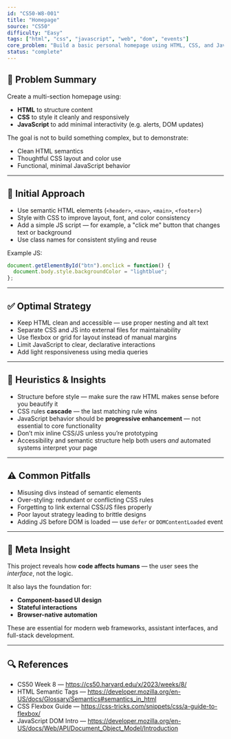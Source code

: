 ```yaml
---
id: "CS50-W8-001"
title: "Homepage"
source: "CS50"
difficulty: "Easy"
tags: ["html", "css", "javascript", "web", "dom", "events"]
core_problem: "Build a basic personal homepage using HTML, CSS, and JavaScript"
status: "complete"
---
```


## 🧩 Problem Summary

Create a multi-section homepage using:
- **HTML** to structure content
- **CSS** to style it cleanly and responsively
- **JavaScript** to add minimal interactivity (e.g. alerts, DOM updates)

The goal is not to build something complex, but to demonstrate:
- Clean HTML semantics
- Thoughtful CSS layout and color use
- Functional, minimal JavaScript behavior

---

## 🔄 Initial Approach

- Use semantic HTML elements (`<header>`, `<nav>`, `<main>`, `<footer>`)  
- Style with CSS to improve layout, font, and color consistency  
- Add a simple JS script — for example, a "click me" button that changes text or background  
- Use class names for consistent styling and reuse

Example JS:
```javascript
document.getElementById("btn").onclick = function() {
  document.body.style.backgroundColor = "lightblue";
};
```

---

## ✅ Optimal Strategy

- Keep HTML clean and accessible — use proper nesting and alt text  
- Separate CSS and JS into external files for maintainability  
- Use flexbox or grid for layout instead of manual margins  
- Limit JavaScript to clear, declarative interactions  
- Add light responsiveness using media queries

---

## 🧠 Heuristics & Insights

- Structure before style — make sure the raw HTML makes sense before you beautify it  
- CSS rules **cascade** — the last matching rule wins  
- JavaScript behavior should be **progressive enhancement** — not essential to core functionality  
- Don’t mix inline CSS/JS unless you’re prototyping  
- Accessibility and semantic structure help both users *and* automated systems interpret your page

---

## ⚠️ Common Pitfalls

- Misusing divs instead of semantic elements  
- Over-styling: redundant or conflicting CSS rules  
- Forgetting to link external CSS/JS files properly  
- Poor layout strategy leading to brittle designs  
- Adding JS before DOM is loaded — use `defer` or `DOMContentLoaded` event

---

## 🧭 Meta Insight

This project reveals how **code affects humans** — the user sees the *interface*, not the logic.

It also lays the foundation for:
- **Component-based UI design**
- **Stateful interactions**
- **Browser-native automation**

These are essential for modern web frameworks, assistant interfaces, and full-stack development.

---

## 🔍 References

- CS50 Week 8 — https://cs50.harvard.edu/x/2023/weeks/8/  
- HTML Semantic Tags — https://developer.mozilla.org/en-US/docs/Glossary/Semantics#semantics_in_html  
- CSS Flexbox Guide — https://css-tricks.com/snippets/css/a-guide-to-flexbox/  
- JavaScript DOM Intro — https://developer.mozilla.org/en-US/docs/Web/API/Document_Object_Model/Introduction